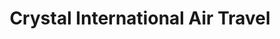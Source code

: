 ---
title: "Crystal International Air Travel"
url: /edinburgh/crystal-international-air-travel/
shop: travel agency
---